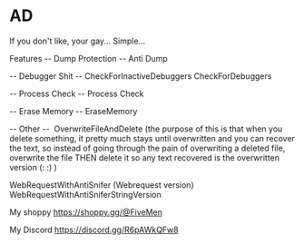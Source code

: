 # AD
If you don't like, your gay... Simple...

Features
-- Dump Protection --
Anti Dump

-- Debugger Shit --
CheckForInactiveDebuggers
CheckForDebuggers

-- Process Check --
Process Check

-- Erase Memory --
EraseMemory

-- Other -- 
OverwriteFileAndDelete (the purpose of this is that when you delete something, it pretty much stays until overwritten and you can recover the text, so instead of going through the pain of overwriting a deleted file, overwrite the file THEN delete it so any text recovered is the overwritten version (: :) )

WebRequestWithAntiSnifer (Webrequest version)
WebRequestWithAntiSniferStringVersion

My shoppy
https://shoppy.gg/@FiveMen

My Discord
https://discord.gg/R6pAWkQFw8

